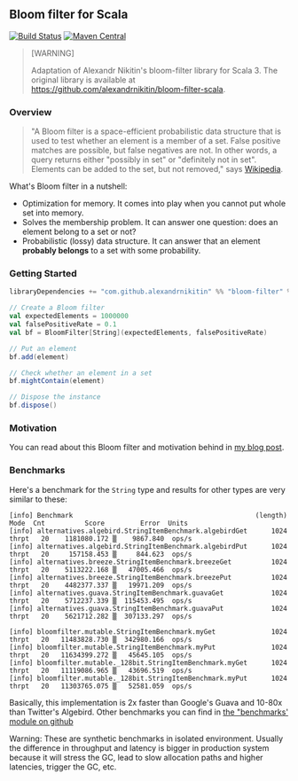 ## Bloom filter for Scala

[![Build Status](https://travis-ci.org/alexandrnikitin/bloom-filter-scala.svg?branch=master)](https://travis-ci.org/alexandrnikitin/bloom-filter-scala)
[![Maven Central](https://maven-badges.herokuapp.com/maven-central/com.github.alexandrnikitin/bloom-filter_2.11/badge.svg)](https://maven-badges.herokuapp.com/maven-central/com.github.alexandrnikitin/bloom-filter_2.11)

> [WARNING]
> 
> Adaptation of Alexandr Nikitin's bloom-filter library for Scala 3. The original library is
> available at https://github.com/alexandrnikitin/bloom-filter-scala.

### Overview

> "A Bloom filter is a space-efficient probabilistic data structure that is used to test whether an element is a member
> of a set. False positive matches are possible, but false negatives are not. In other words, a query returns either
> "possibly in set" or "definitely not in set". Elements can be added to the set, but not removed," says
> [Wikipedia][wiki-bloom-filter].

What's Bloom filter in a nutshell:

- Optimization for memory. It comes into play when you cannot put whole set into memory.
- Solves the membership problem. It can answer one question: does an element belong to a set or not?
- Probabilistic (lossy) data structure. It can answer that an element **probably belongs** to a set with some
  probability.

### Getting Started

```scala
libraryDependencies += "com.github.alexandrnikitin" %% "bloom-filter" % "latest.release"
```

```scala
// Create a Bloom filter
val expectedElements = 1000000
val falsePositiveRate = 0.1
val bf = BloomFilter[String](expectedElements, falsePositiveRate)

// Put an element
bf.add(element)

// Check whether an element in a set
bf.mightContain(element)

// Dispose the instance
bf.dispose()
```

### Motivation

You can read about this Bloom filter and motivation behind in [my blog post][post].

### Benchmarks

Here's a benchmark for the `String` type and results for other types are very similar to these:

```
[info] Benchmark                                              (length)   Mode  Cnt          Score         Error  Units
[info] alternatives.algebird.StringItemBenchmark.algebirdGet      1024  thrpt   20    1181080.172 ▒    9867.840  ops/s
[info] alternatives.algebird.StringItemBenchmark.algebirdPut      1024  thrpt   20     157158.453 ▒     844.623  ops/s
[info] alternatives.breeze.StringItemBenchmark.breezeGet          1024  thrpt   20    5113222.168 ▒   47005.466  ops/s
[info] alternatives.breeze.StringItemBenchmark.breezePut          1024  thrpt   20    4482377.337 ▒   19971.209  ops/s
[info] alternatives.guava.StringItemBenchmark.guavaGet            1024  thrpt   20    5712237.339 ▒  115453.495  ops/s
[info] alternatives.guava.StringItemBenchmark.guavaPut            1024  thrpt   20    5621712.282 ▒  307133.297  ops/s

[info] bloomfilter.mutable.StringItemBenchmark.myGet              1024  thrpt   20   11483828.730 ▒  342980.166  ops/s
[info] bloomfilter.mutable.StringItemBenchmark.myPut              1024  thrpt   20   11634399.272 ▒   45645.105  ops/s
[info] bloomfilter.mutable._128bit.StringItemBenchmark.myGet      1024  thrpt   20   11119086.965 ▒   43696.519  ops/s
[info] bloomfilter.mutable._128bit.StringItemBenchmark.myPut      1024  thrpt   20   11303765.075 ▒   52581.059  ops/s
```

Basically, this implementation is 2x faster than Google's Guava and 10-80x than Twitter's Algebird. Other benchmarks
you can find in [the "benchmarks' module on github][github-benchmarks]

Warning: These are synthetic benchmarks in isolated environment. Usually the difference in throughput and latency is
bigger in production system because it will stress the GC, lead to slow allocation paths and higher latencies, trigger
the GC, etc.

  [wiki-bloom-filter]: https://en.wikipedia.org/wiki/Bloom_filter
  [post]: https://alexandrnikitin.github.io/blog/bloom-filter-for-scala/
  [github-benchmarks]: https://github.com/alexandrnikitin/bloom-filter-scala/tree/master/benchmarks/src/main/scala
